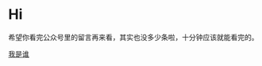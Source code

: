 # Hi

希望你看完公众号里的留言再来看，其实也没多少条啦，十分钟应该就能看完的。

[我是谁](https://github.com/GorillaGlassHeart/Hi/blob/master/whoami.md)
